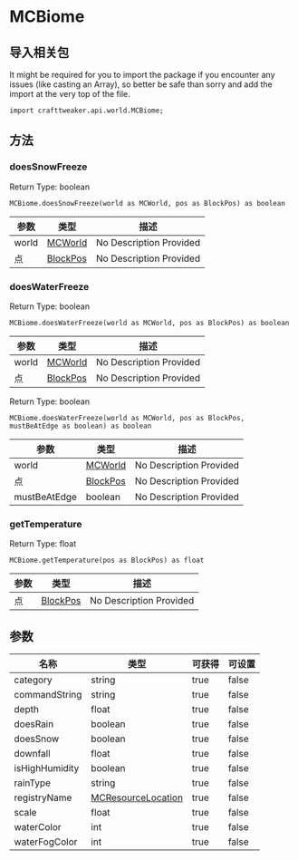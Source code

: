 # MCBiome

## 导入相关包

It might be required for you to import the package if you encounter any issues (like casting an Array), so better be safe than sorry and add the import at the very top of the file.
```zenscript
import crafttweaker.api.world.MCBiome;
```


## 方法

### doesSnowFreeze

Return Type: boolean

```zenscript
MCBiome.doesSnowFreeze(world as MCWorld, pos as BlockPos) as boolean
```

| 参数    | 类型                                     | 描述                      |
| ----- | -------------------------------------- | ----------------------- |
| world | [MCWorld](/vanilla/api/world/MCWorld)  | No Description Provided |
| 点     | [BlockPos](/vanilla/api/util/BlockPos) | No Description Provided |


### doesWaterFreeze

Return Type: boolean

```zenscript
MCBiome.doesWaterFreeze(world as MCWorld, pos as BlockPos) as boolean
```

| 参数    | 类型                                     | 描述                      |
| ----- | -------------------------------------- | ----------------------- |
| world | [MCWorld](/vanilla/api/world/MCWorld)  | No Description Provided |
| 点     | [BlockPos](/vanilla/api/util/BlockPos) | No Description Provided |


Return Type: boolean

```zenscript
MCBiome.doesWaterFreeze(world as MCWorld, pos as BlockPos, mustBeAtEdge as boolean) as boolean
```

| 参数           | 类型                                     | 描述                      |
| ------------ | -------------------------------------- | ----------------------- |
| world        | [MCWorld](/vanilla/api/world/MCWorld)  | No Description Provided |
| 点            | [BlockPos](/vanilla/api/util/BlockPos) | No Description Provided |
| mustBeAtEdge | boolean                                | No Description Provided |


### getTemperature

Return Type: float

```zenscript
MCBiome.getTemperature(pos as BlockPos) as float
```

| 参数 | 类型                                     | 描述                      |
| -- | -------------------------------------- | ----------------------- |
| 点  | [BlockPos](/vanilla/api/util/BlockPos) | No Description Provided |



## 参数

| 名称             | 类型                                                         | 可获得  | 可设置   |
| -------------- | ---------------------------------------------------------- | ---- | ----- |
| category       | string                                                     | true | false |
| commandString  | string                                                     | true | false |
| depth          | float                                                      | true | false |
| doesRain       | boolean                                                    | true | false |
| doesSnow       | boolean                                                    | true | false |
| downfall       | float                                                      | true | false |
| isHighHumidity | boolean                                                    | true | false |
| rainType       | string                                                     | true | false |
| registryName   | [MCResourceLocation](/vanilla/api/util/MCResourceLocation) | true | false |
| scale          | float                                                      | true | false |
| waterColor     | int                                                        | true | false |
| waterFogColor  | int                                                        | true | false |

